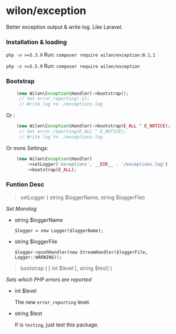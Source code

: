 # wilon/exception

Better exception output & write log. Like Laravel.

### Installation & loading

`php -v >=5.3.9` Run:  `composer require wilon/exception:0.1.1`

`php -v >=5.5.9` Run:  `composer require wilon/exception`

### Bootstrap

```php
    (new Wilon\Exception\Handler)->bootstrap();
     // Set error_reporting(-1);
     // Write log to ./exceptions.log
```

Or :

```php
    (new Wilon\Exception\Handler)->bootstrap(E_ALL ^ E_NOTICE);
     // Set error_reporting(E_ALL ^ E_NOTICE);
     // Write log to ./exceptions.log .
```

Or more Settings:

```php
    (new Wilon\Exception\Handler)
        ->setLogger('exceptions', __DIR__ . '/exceptions.log')
        ->bootstrap(E_ALL);
```

### Funtion Desc

>  setLogger ( string $loggerName, string $loggerFile)

*Set Monolog*

* string $loggerName

    `$logger = new Logger($loggerName);`

* string $loggerFile

    `$logger->pushHandler(new StreamHandler($loggerFile, Logger::WARNING));`

>  bootstrap (  [ int $level [, string $test] )

*Sets which PHP errors are reported*

* int $level

    The new `error_reporting` level.

* string $test

    If is `testing`, just test this package.

